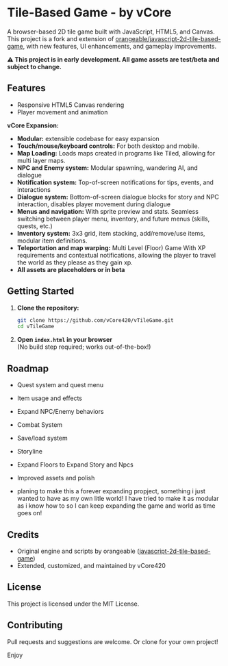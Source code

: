 # Tile-Based Game - by vCore

A browser-based 2D tile game built with JavaScript, HTML5, and Canvas.  
This project is a fork and extension of [orangeable/javascript-2d-tile-based-game](https://github.com/orangeable/javascript-2d-tile-based-game), with new features, UI enhancements, and gameplay improvements.

**⚠️ This project is in early development. All game assets are test/beta and subject to change.**

## Features

- Responsive HTML5 Canvas rendering
- Player movement and animation

**vCore Expansion:**
- **Modular:** extensible codebase for easy expansion
- **Touch/mouse/keyboard controls:** For both desktop and mobile.
- **Map Loading:** Loads maps created in programs like Tiled, allowing for multi layer maps.
- **NPC and Enemy system:** Modular spawning, wandering AI, and dialogue
- **Notification system:** Top-of-screen notifications for tips, events, and interactions
- **Dialogue system:** Bottom-of-screen dialogue blocks for story and NPC interaction, disables player movement during dialogue
- **Menus and navigation:** With sprite preview and stats. Seamless switching between player menu, inventory, and future menus (skills, quests, etc.)
- **Inventory system:** 3x3 grid, item stacking, add/remove/use items, modular item definitions.
- **Teleportation and map warping:** Multi Level (Floor) Game With XP requirements and contextual notifications, allowing the player to travel the world as they please as they gain xp.
- **All assets are placeholders or in beta**

## Getting Started

1. **Clone the repository:**
   ```bash
   git clone https://github.com/vCore420/vTileGame.git
   cd vTileGame
   ```
2. **Open `index.html` in your browser**  
   (No build step required; works out-of-the-box!)

## Roadmap

- Quest system and quest menu
- Item usage and effects
- Expand NPC/Enemy behaviors
- Combat System
- Save/load system
- Storyline
- Expand Floors to Expand Story and Npcs
- Improved assets and polish

- planing to make this a forever expanding propject, something i just wanted to have as my own litle world! I have tried to make it as modular as i know how to so I can keep expanding the game and world as time goes on!

## Credits

- Original engine and scripts by orangeable ([javascript-2d-tile-based-game](https://github.com/orangeable/javascript-2d-tile-based-game))
- Extended, customized, and maintained by vCore420

## License

This project is licensed under the MIT License.

## Contributing

Pull requests and suggestions are welcome. Or clone for your own project!

Enjoy
